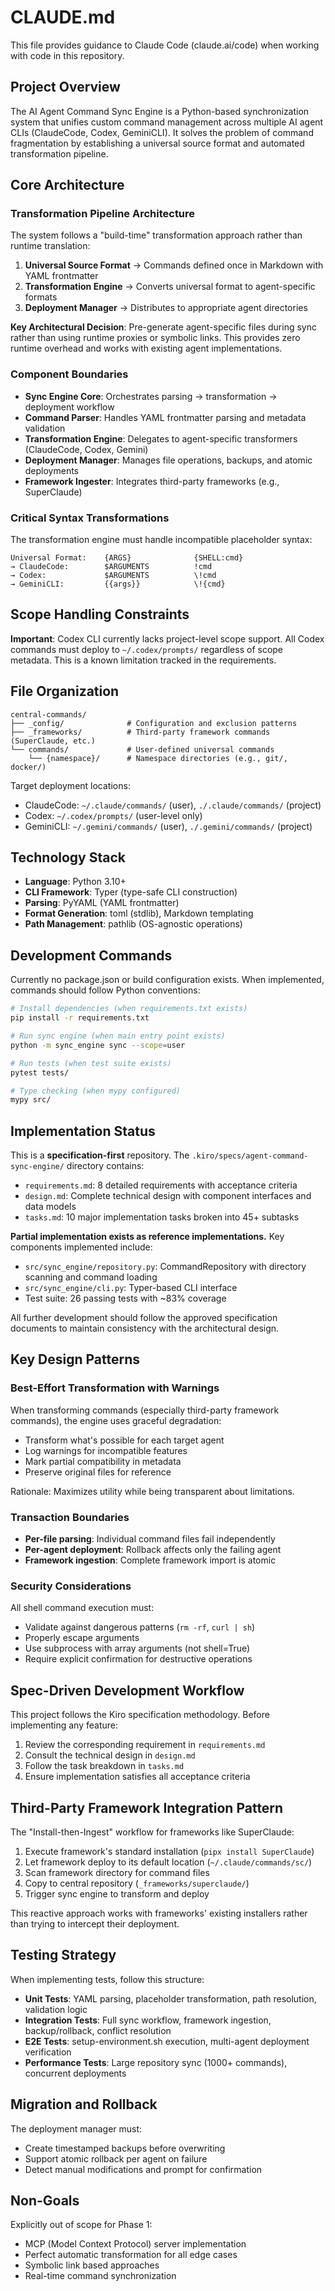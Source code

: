 # CLAUDE.md

This file provides guidance to Claude Code (claude.ai/code) when working with code in this repository.

## Project Overview

The AI Agent Command Sync Engine is a Python-based synchronization system that unifies custom command management across multiple AI agent CLIs (ClaudeCode, Codex, GeminiCLI). It solves the problem of command fragmentation by establishing a universal source format and automated transformation pipeline.

## Core Architecture

### Transformation Pipeline Architecture

The system follows a "build-time" transformation approach rather than runtime translation:

1. **Universal Source Format** → Commands defined once in Markdown with YAML frontmatter
2. **Transformation Engine** → Converts universal format to agent-specific formats
3. **Deployment Manager** → Distributes to appropriate agent directories

**Key Architectural Decision**: Pre-generate agent-specific files during sync rather than using runtime proxies or symbolic links. This provides zero runtime overhead and works with existing agent implementations.

### Component Boundaries

- **Sync Engine Core**: Orchestrates parsing → transformation → deployment workflow
- **Command Parser**: Handles YAML frontmatter parsing and metadata validation
- **Transformation Engine**: Delegates to agent-specific transformers (ClaudeCode, Codex, Gemini)
- **Deployment Manager**: Manages file operations, backups, and atomic deployments
- **Framework Ingester**: Integrates third-party frameworks (e.g., SuperClaude)

### Critical Syntax Transformations

The transformation engine must handle incompatible placeholder syntax:

```
Universal Format:    {ARGS}              {SHELL:cmd}
→ ClaudeCode:        $ARGUMENTS          !cmd
→ Codex:             $ARGUMENTS          \!cmd
→ GeminiCLI:         {{args}}            \!{cmd}
```

## Scope Handling Constraints

**Important**: Codex CLI currently lacks project-level scope support. All Codex commands must deploy to `~/.codex/prompts/` regardless of scope metadata. This is a known limitation tracked in the requirements.

## File Organization

```
central-commands/
├── _config/              # Configuration and exclusion patterns
├── _frameworks/          # Third-party framework commands (SuperClaude, etc.)
└── commands/             # User-defined universal commands
    └── {namespace}/      # Namespace directories (e.g., git/, docker/)
```

Target deployment locations:
- ClaudeCode: `~/.claude/commands/` (user), `./.claude/commands/` (project)
- Codex: `~/.codex/prompts/` (user-level only)
- GeminiCLI: `~/.gemini/commands/` (user), `./.gemini/commands/` (project)

## Technology Stack

- **Language**: Python 3.10+
- **CLI Framework**: Typer (type-safe CLI construction)
- **Parsing**: PyYAML (YAML frontmatter)
- **Format Generation**: toml (stdlib), Markdown templating
- **Path Management**: pathlib (OS-agnostic operations)

## Development Commands

Currently no package.json or build configuration exists. When implemented, commands should follow Python conventions:

```bash
# Install dependencies (when requirements.txt exists)
pip install -r requirements.txt

# Run sync engine (when main entry point exists)
python -m sync_engine sync --scope=user

# Run tests (when test suite exists)
pytest tests/

# Type checking (when mypy configured)
mypy src/
```

## Implementation Status

This is a **specification-first** repository. The `.kiro/specs/agent-command-sync-engine/` directory contains:

- `requirements.md`: 8 detailed requirements with acceptance criteria
- `design.md`: Complete technical design with component interfaces and data models
- `tasks.md`: 10 major implementation tasks broken into 45+ subtasks

**Partial implementation exists as reference implementations.** Key components implemented include:
- `src/sync_engine/repository.py`: CommandRepository with directory scanning and command loading
- `src/sync_engine/cli.py`: Typer-based CLI interface
- Test suite: 26 passing tests with ~83% coverage

All further development should follow the approved specification documents to maintain consistency with the architectural design.

## Key Design Patterns

### Best-Effort Transformation with Warnings

When transforming commands (especially third-party framework commands), the engine uses graceful degradation:

- Transform what's possible for each target agent
- Log warnings for incompatible features
- Mark partial compatibility in metadata
- Preserve original files for reference

Rationale: Maximizes utility while being transparent about limitations.

### Transaction Boundaries

- **Per-file parsing**: Individual command files fail independently
- **Per-agent deployment**: Rollback affects only the failing agent
- **Framework ingestion**: Complete framework import is atomic

### Security Considerations

All shell command execution must:
- Validate against dangerous patterns (`rm -rf`, `curl | sh`)
- Properly escape arguments
- Use subprocess with array arguments (not shell=True)
- Require explicit confirmation for destructive operations

## Spec-Driven Development Workflow

This project follows the Kiro specification methodology. Before implementing any feature:

1. Review the corresponding requirement in `requirements.md`
2. Consult the technical design in `design.md`
3. Follow the task breakdown in `tasks.md`
4. Ensure implementation satisfies all acceptance criteria

## Third-Party Framework Integration Pattern

The "Install-then-Ingest" workflow for frameworks like SuperClaude:

1. Execute framework's standard installation (`pipx install SuperClaude`)
2. Let framework deploy to its default location (`~/.claude/commands/sc/`)
3. Scan framework directory for command files
4. Copy to central repository (`_frameworks/superclaude/`)
5. Trigger sync engine to transform and deploy

This reactive approach works with frameworks' existing installers rather than trying to intercept their deployment.

## Testing Strategy

When implementing tests, follow this structure:

- **Unit Tests**: YAML parsing, placeholder transformation, path resolution, validation logic
- **Integration Tests**: Full sync workflow, framework ingestion, backup/rollback, conflict resolution
- **E2E Tests**: setup-environment.sh execution, multi-agent deployment verification
- **Performance Tests**: Large repository sync (1000+ commands), concurrent deployments

## Migration and Rollback

The deployment manager must:
- Create timestamped backups before overwriting
- Support atomic rollback per agent on failure
- Detect manual modifications and prompt for confirmation

## Non-Goals

Explicitly out of scope for Phase 1:
- MCP (Model Context Protocol) server implementation
- Perfect automatic transformation for all edge cases
- Symbolic link based approaches
- Real-time command synchronization
